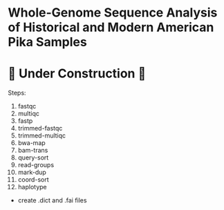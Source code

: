 # Whole-Genome Sequence Analysis of Historical and Modern American Pika Samples
# 🚧 Under Construction 🚧
Steps:
1. fastqc
2. multiqc
3. fastp
4. trimmed-fastqc
5. trimmed-multiqc
6. bwa-map
7. bam-trans
8. query-sort
9. read-groups
10. mark-dup
11. coord-sort
12. haplotype
- create .dict and .fai files
